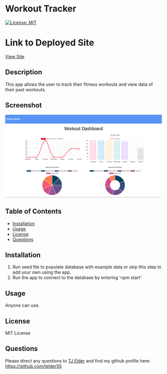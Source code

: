 # Workout Tracker

[![License: MIT](https://img.shields.io/badge/License-MIT-yellow.svg)](https://opensource.org/licenses/MIT)

# Link to Deployed Site

[View Site](https://frozen-reef-51961.herokuapp.com/)

## Description

This app allows the user to track their fitness workouts and view data of their past workouts.

## Screenshot

![Alt text](assets/images/workout-tracker.png?raw=true "Workout Tracker Screenshot")

## Table of Contents

- [Installation](#installation)
- [Usage](#usage)
- [License](#license)
- [Questions](#questions)

## Installation

1. Run seed file to populate database with example data or skip this step to add your own using the app.
2. Run the app to connect to the database by entering 'npm start'

## Usage

Anyone can use.

## License

MIT License

## Questions

Please direct any questions to [TJ Elder](mailto:telder55@gmail.com?subject=[GitHub]) and find my github profile here: https://github.com/telder55
